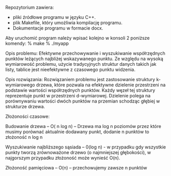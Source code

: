 
Repozytorium zawiera:
- pliki źródłowe programu w języku C++.
- plik Makefile, który umożliwia kompilację programu.
- Dokumentacje programu w formacie docx.


Aby uruchomić program należy wpisać kolejno w konsoli 2 poniższe komendy:
% make
% ./myapp

Opis problemu: 
Efektywne przechowywanie i wyszukiwanie współrzędnych punktów leżących najbliżej wskazywanego punktu. 
Ze względu na wysoką wymiarowość problemu, użycie tradycyjnych struktur danych takich jak listy, tablice jest nieefektywne z czasowego punktu widzenia.

Opis rozwiązania: Rozwiązaniem problemu jest zastosowanie struktury k-wymiarowego drzewa, które pozwala na efektywne 
dzielenie przestrzeni na podstawie wartości współrzędnych punktów. Każdy węzeł tej struktury reprezentuje punkt w przestrzeni d-wymiarowej. 
Dzielenie polega na porównywaniu wartości dwóch punktów na przemian schodząc głębiej w strukturze drzewa.

Złożoności czasowe:

Budowanie drzewa – O( n log n) – Drzewa ma log n poziomów przez które musimy porównać aktualnie dodawany punkt, dodanie n punktów to złożoność n log n

Wyszukiwanie najbliższego sąsiada – 0(log n) -  w przypadku gdy wszystkie punkty tworzą zrównoważone drzewo (o najmniejszej głębokości), w najgorszym przypadku złożoność może wynieść O(n).

Złożoność pamięciowa – O(n) – przechowujemy zawsze n punktów


